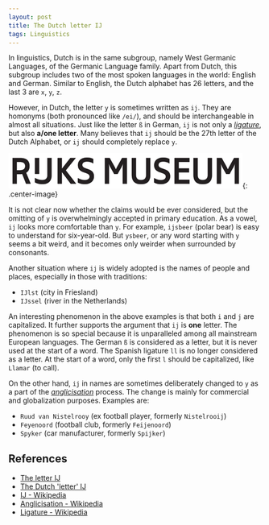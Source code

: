 ```yaml
---
layout: post
title: The Dutch letter IJ
tags: Linguistics
---
```


In linguistics, Dutch is in the same subgroup, namely West Germanic Languages, of the Germanic Language family. Apart from Dutch, this subgroup includes two of the most spoken languages in the world: English and German. Similar to English, the Dutch alphabet has 26 letters, and the last 3 are `x`, `y`, `z`.

However, in Dutch, the letter `y` is sometimes written as `ij`. They are homonyms (both pronounced like `/ei/`), and should be interchangeable in almost all situations. Just like the letter `ß` in German, `ij` is not only a [_ligature_](https://en.wikipedia.org/wiki/Ligature_(writing)), but also __a/one letter__. Many believes that `ij` should be the 27th letter of the Dutch Alphabet, or `ij` should completely replace `y`.

![](https://raw.githubusercontent.com/Jiaxigu/Jiaxigu.github.io/master/assets/images/2021-04-21-rijks.png){: .center-image}

It is not clear now whether the claims would be ever considered, but the omitting of `y` is overwhelmingly accepted in primary education. As a vowel, `ij` looks more comfortable than `y`. For example, `ijsbeer` (polar bear) is easy to understand for six-year-old. But `ysbeer`, or any word starting with `y` seems a bit weird, and it becomes only weirder when surrounded by consonants.

Another situation where `ij` is widely adopted is the names of people and places, especially in those with traditions:

- `IJlst` (city in Friesland)
- `IJssel` (river in the Netherlands)

An interesting phenomenon in the above examples is that both `i` and `j` are capitalized. It further supports the argument that `ij` is __one__ letter. The phenomenon is so special because it is unparalleled among all mainstream European languages. The German `ß` is considered as a letter, but it is never used at the start of a word. The Spanish ligature `ll` is no longer considered as a letter. At the start of a word, only the first `l` should be capitalized, like `Llamar` (to call).

On the other hand, `ij` in names are sometimes deliberately changed to `y` as a part of the [_anglicisation_](https://en.wikipedia.org/wiki/Anglicisation_of_names#Dutch_surnames) process. The change is mainly for commercial and globalization purposes. Examples are:

- `Ruud van Nistelrooy` (ex football player, formerly `Nistelrooij`)
- `Feyenoord` (football club, formerly `Feijenoord`)
- `Spyker` (car manufacturer, formerly `Spijker`)

## References

- [The letter IJ](https://www.dutchgrammar.com/en/?n=SpellingAndPronunciation.03)
- [The Dutch 'letter' IJ](https://rudhar.com/lingtics/nlij_en.htm)
- [IJ - Wikipedia](https://en.wikipedia.org/wiki/IJ_(digraph))
- [Anglicisation - Wikipedia](https://en.wikipedia.org/wiki/Anglicisation_of_names#Dutch_surnames)
- [Ligature - Wikipedia](https://en.wikipedia.org/wiki/Ligature_(writing))